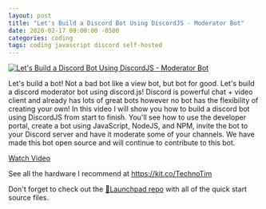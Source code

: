 ```yaml
---
layout: post
title: "Let's Build a Discord Bot Using DiscordJS - Moderator Bot"
date: 2020-02-17 09:00:00 -0500
categories: coding
tags: coding javascript discord self-hosted
---
```


[![Let's Build a Discord Bot Using DiscordJS - Moderator Bot](https://img.youtube.com/vi/YSZcyz2-twQ/0.jpg)](https://www.youtube.com/watch?v=YSZcyz2-twQ "Let's Build a Discord Bot Using DiscordJS - Moderator Bot")

Let's build a bot!  Not a bad bot like a view bot, but bot for good.  Let's build a discord moderator bot using discord.js!  Discord is powerful chat + video client and already has lots of great bots however no bot has the flexibility of creating your own!  In this video I will show you how to build a discord bot using DiscordJS from start to finish.  You'll see how to use the developer portal, create a bot using JavaScript, NodeJS, and NPM, invite the bot to your Discord server and have it moderate some of your channels.  We have made this bot open source and will continue to contribute to this bot.

[Watch Video](https://www.youtube.com/watch?v=YSZcyz2-twQ)

See all the hardware I recommend at <https://kit.co/TechnoTim>

Don't forget to check out the [🚀Launchpad repo](https://l.technotim.live/quick-start) with all of the quick start source files.
